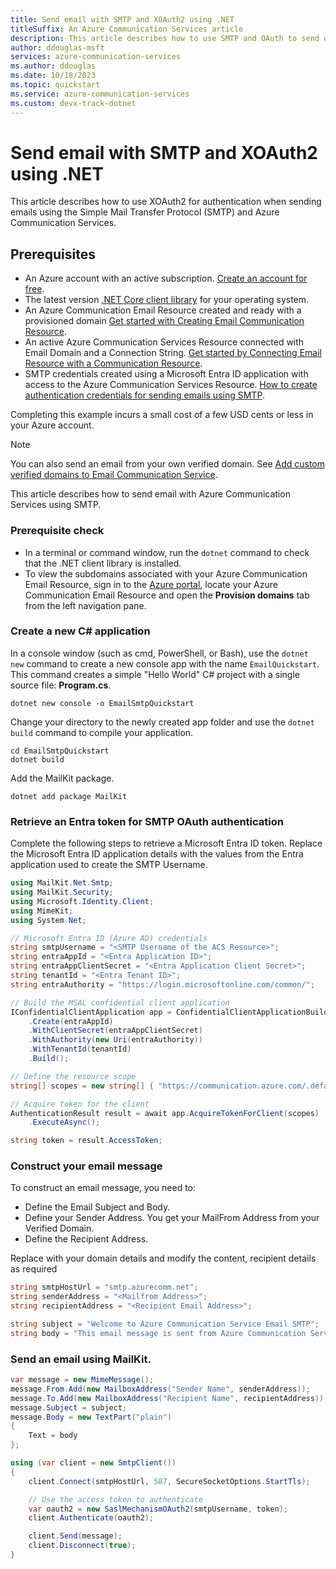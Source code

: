 ```yaml
---
title: Send email with SMTP and XOAuth2 using .NET
titleSuffix: An Azure Communication Services article
description: This article describes how to use SMTP and OAuth to send emails to Email Communication Services.
author: ddouglas-msft
services: azure-communication-services
ms.author: ddouglas
ms.date: 10/18/2023
ms.topic: quickstart
ms.service: azure-communication-services
ms.custom: devx-track-dotnet
---
```

# Send email with SMTP and XOAuth2 using .NET

This article describes how to use XOAuth2 for authentication when sending emails using the Simple Mail Transfer Protocol (SMTP) and Azure Communication Services.

## Prerequisites

- An Azure account with an active subscription. [Create an account for free](https://azure.microsoft.com/free/?WT.mc_id=A261C142F). 
- The latest version [.NET Core client library](https://dotnet.microsoft.com/download/dotnet-core) for your operating system.
- An Azure Communication Email Resource created and ready with a provisioned domain [Get started with Creating Email Communication Resource](../create-email-communication-resource.md).
- An active Azure Communication Services Resource connected with Email Domain and a Connection String. [Get started by Connecting Email Resource with a Communication Resource](../connect-email-communication-resource.md).
- SMTP credentials created using a Microsoft Entra ID application with access to the Azure Communication Services Resource. [How to create authentication credentials for sending emails using SMTP](smtp-authentication.md).

Completing this example incurs a small cost of a few USD cents or less in your Azure account.

> [!NOTE]
> You can also send an email from your own verified domain. See [Add custom verified domains to Email Communication Service](../add-azure-managed-domains.md).

This article describes how to send email with Azure Communication Services using SMTP.

### Prerequisite check

- In a terminal or command window, run the `dotnet` command to check that the .NET client library is installed.
- To view the subdomains associated with your Azure Communication Email Resource, sign in to the [Azure portal](https://portal.azure.com/), locate your Azure Communication Email Resource and open the **Provision domains** tab from the left navigation pane.

### Create a new C# application
In a console window (such as cmd, PowerShell, or Bash), use the `dotnet new` command to create a new console app with the name `EmailQuickstart`. This command creates a simple "Hello World" C# project with a single source file: **Program.cs**.

```console
dotnet new console -o EmailSmtpQuickstart
```

Change your directory to the newly created app folder and use the `dotnet build` command to compile your application.

```console
cd EmailSmtpQuickstart
dotnet build
```

Add the MailKit package.

```console
dotnet add package MailKit
```

### Retrieve an Entra token for SMTP OAuth authentication

Complete the following steps to retrieve a Microsoft Entra ID token. Replace the Microsoft Entra ID application details with the values from the Entra application used to create the SMTP Username.

```csharp
using MailKit.Net.Smtp;
using MailKit.Security;
using Microsoft.Identity.Client;
using MimeKit;
using System.Net;

// Microsoft Entra ID (Azure AD) credentials
string smtpUsername = "<SMTP Username of the ACS Resource>";
string entraAppId = "<Entra Application ID>";
string entraAppClientSecret = "<Entra Application Client Secret>";
string tenantId = "<Entra Tenant ID>";
string entraAuthority = "https://login.microsoftonline.com/common/";

// Build the MSAL confidential client application
IConfidentialClientApplication app = ConfidentialClientApplicationBuilder
    .Create(entraAppId)
    .WithClientSecret(entraAppClientSecret)
    .WithAuthority(new Uri(entraAuthority))
    .WithTenantId(tenantId)
    .Build();

// Define the resource scope
string[] scopes = new string[] { "https://communication.azure.com/.default" };

// Acquire token for the client
AuthenticationResult result = await app.AcquireTokenForClient(scopes)
    .ExecuteAsync();

string token = result.AccessToken;
```

### Construct your email message
To construct an email message, you need to:
- Define the Email Subject and Body.
- Define your Sender Address. You get your MailFrom Address from your Verified Domain.
- Define the Recipient Address.

Replace with your domain details and modify the content, recipient details as required

```csharp
string smtpHostUrl = "smtp.azurecomm.net";
string senderAddress = "<Mailfrom Address>";
string recipientAddress = "<Recipient Email Address>";

string subject = "Welcome to Azure Communication Service Email SMTP";
string body = "This email message is sent from Azure Communication Service Email using SMTP.";
```


### Send an email using MailKit.

```csharp
var message = new MimeMessage();
message.From.Add(new MailboxAddress("Sender Name", senderAddress));
message.To.Add(new MailboxAddress("Recipient Name", recipientAddress));
message.Subject = subject;
message.Body = new TextPart("plain")
{
    Text = body
};

using (var client = new SmtpClient())
{
    client.Connect(smtpHostUrl, 587, SecureSocketOptions.StartTls);

    // Use the access token to authenticate
    var oauth2 = new SaslMechanismOAuth2(smtpUsername, token);
    client.Authenticate(oauth2);

    client.Send(message);
    client.Disconnect(true);
}
```